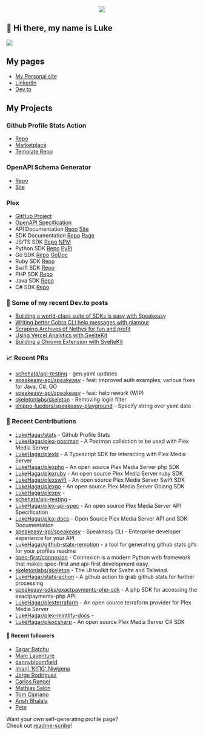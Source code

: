 <div align="center">
   <img src="https://raw.githubusercontent.com/LukeHagar/github-stats-remotion/main/out/readme.gif">
</div>

## 👋 Hi there, my name is Luke

<a href="https://hits.seeyoufarm.com"><img src="https://hits.seeyoufarm.com/api/count/incr/badge.svg?url=https%3A%2F%2Fgithub.com%2Flukehagar1212%2Fhit-counter&count_bg=%2384A1FF&title_bg=%23445DD3&icon=mocha.svg&icon_color=%23E7E7E7&title=Views&edge_flat=false"/></a>


## My pages
- [My Personal site](https://lukehagar.com/)
- [LinkedIn](https://www.linkedin.com/in/lukehagar/)
- [Dev.to](https://dev.to/lukehagar)

## My Projects

### Github Profile Stats Action
- [Repo](https://github.com/LukeHagar/stats-action)
- [Marketplace](https://github.com/marketplace/actions/profile-stats)
- [Template Repo](https://github.com/LukeHagar/stats)

### OpenAPI Schema Generator
- [Repo](https://github.com/LukeHagar/openapi-definition-generator/)
- [Site](https://oas-def-gen.lukehagar.com)

### Plex
- [GitHub Project](https://github.com/users/LukeHagar/projects/3)
- [OpenAPI Specification](https://github.com/LukeHagar/plex-api-spec)
- API Documentation [Repo](https://github.com/LukeHagar/plex-docs) [Site](https://plexapi.dev)
- SDK Documentation [Repo](https://github.com/LukeHagar/plex-sdk-docs) [Page](https://plexapi.dev/sdk-docs)
- JS/TS SDK [Repo](https://github.com/LukeHagar/plexjs) [NPM](https://www.npmjs.com/package/@lukehagar/plexjs)
- Python SDK [Repo](https://github.com/LukeHagar/plexpy) [PyPi](https://pypi.org/project/plex-api-client/)
- Go SDK [Repo](https://github.com/LukeHagar/plexgo) [GoDoc](https://pkg.go.dev/github.com/LukeHagar/plexgo)
- Ruby SDK [Repo](https://github.com/LukeHagar/plexruby)
- Swift SDK [Repo](https://github.com/LukeHagar/plexswift)
- PHP SDK [Repo](https://github.com/LukeHagar/plexphp)
- Java SDK [Repo](https://github.com/LukeHagar/plexjava)
- C# SDK [Repo](https://github.com/LukeHagar/plexcsharp)


### 📜 Some of my recent Dev.to posts

- [Building a world-class suite of SDKs is easy with Speakeasy](https://dev.to/lukehagar/building-a-world-class-suite-of-sdks-is-easy-with-speakeasy-37ba)
- [Writing better Cobra CLI help messages with glamour](https://dev.to/lukehagar/writing-better-cobra-cli-help-messages-with-glamour-1525)
- [Scraping Archives of Nethys for fun and profit](https://dev.to/lukehagar/scraping-archives-of-nethys-for-fun-and-profit-3ll3)
- [Using Vercel Analytics with SvelteKit](https://dev.to/lukehagar/using-vercel-analytics-with-sveltekit-381j)
- [Building a Chrome Extension with SvelteKit](https://dev.to/lukehagar/building-a-chrome-extension-with-sveltekit-3kb)

### 📈 Recent PRs

- [schehata/api-testing](https://github.com/schehata/api-testing/pull/1) - gen.yaml updates
- [speakeasy-api/speakeasy](https://github.com/speakeasy-api/speakeasy/pull/623) - feat: improved auth examples; various fixes for Java, C#, GO
- [speakeasy-api/speakeasy](https://github.com/speakeasy-api/speakeasy/pull/619) - feat: help rework (WIP)
- [skeletonlabs/skeleton](https://github.com/skeletonlabs/skeleton/pull/2606) - Removing login filter
- [shippo-lueders/speakeasy-playground](https://github.com/shippo-lueders/speakeasy-playground/pull/1) - Specify string over yaml date

### 👷 Recent Contributions

- [LukeHagar/stats](https://github.com/LukeHagar/stats) - Github Profile Stats
- [LukeHagar/plex-postman](https://github.com/LukeHagar/plex-postman) - A Postman collection to be used with Plex Media Server
- [LukeHagar/plexjs](https://github.com/LukeHagar/plexjs) - A Typescript SDK for interacting with Plex Media Server
- [LukeHagar/plexphp](https://github.com/LukeHagar/plexphp) - An open source Plex Media Server php SDK
- [LukeHagar/plexruby](https://github.com/LukeHagar/plexruby) - An open source Plex Media Server ruby SDK
- [LukeHagar/plexswift](https://github.com/LukeHagar/plexswift) - An open source Plex Media Server Swift SDK
- [LukeHagar/plexgo](https://github.com/LukeHagar/plexgo) - An open source Plex Media Server Golang SDK
- [LukeHagar/plexpy](https://github.com/LukeHagar/plexpy) - 
- [schehata/api-testing](https://github.com/schehata/api-testing) - 
- [LukeHagar/plex-api-spec](https://github.com/LukeHagar/plex-api-spec) - An open source Plex Media Server API Specification
- [LukeHagar/plex-docs](https://github.com/LukeHagar/plex-docs) - Open Source Plex Media Server API and SDK Documentation
- [speakeasy-api/speakeasy](https://github.com/speakeasy-api/speakeasy) - Speakeasy CLI - Enterprise developer experience for your API
- [LukeHagar/github-stats-remotion](https://github.com/LukeHagar/github-stats-remotion) - a tool for generating github stats gifs for your profiles readme
- [spec-first/connexion](https://github.com/spec-first/connexion) - Connexion is a modern Python web framework that makes spec-first and api-first development easy.
- [skeletonlabs/skeleton](https://github.com/skeletonlabs/skeleton) - The UI toolkit for Svelte and Tailwind.
- [LukeHagar/stats-action](https://github.com/LukeHagar/stats-action) - A github action to grab github stats for further processing
- [speakeasy-sdks/exactpayments-php-sdk](https://github.com/speakeasy-sdks/exactpayments-php-sdk) - A php SDK for accessing the exactpayments-php API.
- [LukeHagar/plexterraform](https://github.com/LukeHagar/plexterraform) - An open source terraform provider for Plex Media Server
- [LukeHagar/plex-mintlify-docs](https://github.com/LukeHagar/plex-mintlify-docs) - 
- [LukeHagar/plexcsharp](https://github.com/LukeHagar/plexcsharp) - An open source Plex Media Server C# SDK

#### 👯 Recent followers

- [Sagar Batchu](https://github.com/simplesagar)
- [Marc Laventure](https://github.com/marclave)
- [dannybloomfield](https://github.com/dannybloomfield)
- [Imani &#39;K!ΠG&#39; Niyigena ](https://github.com/ImaniAN)
- [Jorge Rodriguez](https://github.com/jorgerdz)
- [Carlos Rangel](https://github.com/CarlosRangel17)
- [Mathias Salon](https://github.com/mscreativo)
- [Tom Cipriano](https://github.com/tomcipriani)
- [Ansh Bhalala](https://github.com/bhalalansh)
- [Pete](https://github.com/virtuoushub)

Want your own self-generating profile page?   
Check out [readme-scribe](https://github.com/muesli/readme-scribe)!



